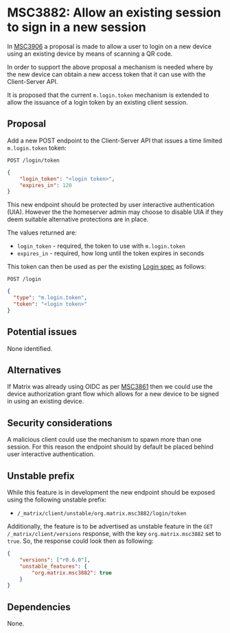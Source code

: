 # MSC3882: Allow an existing session to sign in a new session

In [MSC3906](https://github.com/matrix-org/matrix-spec-proposals/pull/3906) a proposal is made to allow a user to login
on a new device using an existing device by means of scanning a QR code.

In order to support the above proposal a mechanism is needed where by the new device can obtain a new access token that
it can use with the Client-Server API.

It is proposed that the current `m.login.token` mechanism is extended to allow the issuance of a login token by an
existing client session.

## Proposal

Add a new POST endpoint to the Client-Server API that issues a time limited `m.login.token` token:

`POST /login/token`

```json
{
    "login_token": "<login token>",
    "expires_in": 120
}
```

This new endpoint should be protected by user interactive authentication (UIA). However the the homeserver admin may
choose to disable UIA if they deem suitable alternative protections are in place.

The values returned are:

- `login_token` - required, the token to use with `m.login.token`
- `expires_in` - required, how long until the token expires in seconds

This token can then be used as per the existing [Login spec](https://spec.matrix.org/v1.6/client-server-api/#login) as follows:

`POST /login`

```json
{
  "type": "m.login.token",
  "token": "<login token>"
}
```

## Potential issues

None identified.

## Alternatives

If Matrix was already using OIDC as per [MSC3861](https://github.com/matrix-org/matrix-spec-proposals/pull/3861) then we
could use the device authorization grant flow which allows for a new device to be signed in using an existing device.

## Security considerations

A malicious client could use the mechanism to spawn more than one session. For this reason the endpoint should by default
be placed behind user interactive authentication.

## Unstable prefix

While this feature is in development the new endpoint should be exposed using the following unstable prefix:

- `/_matrix/client/unstable/org.matrix.msc3882/login/token`

Additionally, the feature is to be advertised as unstable feature in the `GET /_matrix/client/versions`
response, with the key `org.matrix.msc3882` set to `true`. So, the response could look then as
following:

```json
{
    "versions": ["r0.6.0"],
    "unstable_features": {
        "org.matrix.msc3882": true
    }
}
```

## Dependencies

None.
